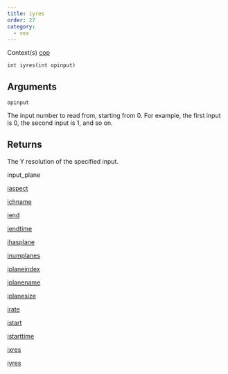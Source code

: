 ```yaml
---
title: iyres
order: 27
category:
  - vex
---
```




Context(s)
[cop](../contexts/cop.html)

`int iyres(int opinput)`

## Arguments

`opinput`

The input number to read from, starting from 0. For example, the first input is 0, the second input is 1, and so on.

## Returns

The Y resolution of the specified input.


input_plane

[iaspect](iaspect.html)

[ichname](ichname.html)

[iend](iend.html)

[iendtime](iendtime.html)

[ihasplane](ihasplane.html)

[inumplanes](inumplanes.html)

[iplaneindex](iplaneindex.html)

[iplanename](iplanename.html)

[iplanesize](iplanesize.html)

[irate](irate.html)

[istart](istart.html)

[istarttime](istarttime.html)

[ixres](ixres.html)

[iyres](iyres.html)
